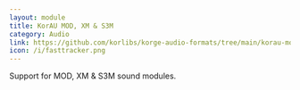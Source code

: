 ```yaml
---
layout: module
title: KorAU MOD, XM & S3M
category: Audio
link: https://github.com/korlibs/korge-audio-formats/tree/main/korau-mod
icon: /i/fasttracker.png
---
```


Support for MOD, XM & S3M sound modules.

